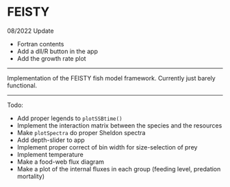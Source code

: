 # FEISTY

08/2022 Update
- Fortran contents
- Add a dll/R button in the app
- Add the growth rate plot

---

Implementation of the FEISTY fish model framework. Currently just barely functional.

---

Todo:

- Add proper legends to `plotSSBtime()`
- Implement the interaction matrix between the species and the resources
- Make `plotSpectra` do proper Sheldon spectra
- Add depth-slider to app
- Implement proper correct of bin width for size-selection of prey
- Implement temperature
- Make a food-web flux diagram
- Make a plot of the internal fluxes in each group (feeding level, predation mortality)
